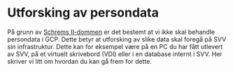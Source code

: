 # Utforsking av persondata

På grunn av [Schrems II-dommen](https://www.digdir.no/handlingsplanen/hva-er-schrems-ii-dommen/2581) er det bestemt at vi ikke skal behandle persondata i GCP. Dette betyr at utforsking av slike data skal foregå på SVV sin infrastruktur. Dette kan for eksempel være på en PC du har fått utlevert av SVV, på et virtuelt skrivebord (VDI) eller i en database internt i SVV. Her skriver vi litt om hvordan du kan gå frem for dette.
